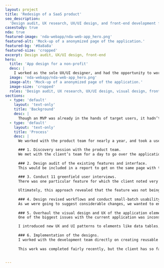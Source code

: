 ```yaml
---
layout: project
title: 'Redesign of a SaaS product'
seo_description:
  'Design audit, UX research, UX/UI design, and front-end development for a SaaS product.'
casestudy: true
nda: true
featured-image: 'nda-webapp/nda-web-app_hero.png'
featured-alt: 'Mock-up of a anonymized page of the application.'
featured-bg: '#8a8a8a'
featured-size: 'cropped'
excerpt: Design audit, UX/UI design, front-end
hero:
  title: 'App design for a non-profit'
  desc: |
    I worked as the sole UX/UI designer, and had the opportunity to work on many aspects of the final application. Though I can’t share visuals or specifics about the work itself, I will describe the process and my role.
  image: 'nda-webapp/nda-web-app_hero.png'
  image-alt: 'Mock-up of a anonymized page of the application.'
  image-size: 'cropped'
  roles: 'Design audit, UX research, UX/UI design, visual design, front-end development'
sections:
  - type: 'default'
    layout: 'text-only'
    title: 'Background'
    desc: |
      Though an MVP was already in the hands of target users, it hadn’t been built with a UX designer guiding the process. As a result, there were many documented usability issues. The client brought us on to redesign core workflows, navigation, and the visual design of the application.
  - type: 'default'
    layout: 'text-only'
    title: 'Process'
    desc: |
      We worked with the product team for nearly a year, and took a user-centered approach. Communication would be key to keeping our team aligned with the client’s goals. Below I detail some of the ways we ensured that our adjustments were aligned with user goals as well. 

      ### 1. Discovery session with the product team.
      We met with the client’s team for a day to go over the application, their organizational goals, and the product’s userbase. Fortunately, the client had been gathering feedback for some time and we were able to review the information they had gathered.
      
      ### 2. Design audit of the existing features and interface.
      This would be included in a report to get on the same page with the product team regarding the scope of work and opportunities for improvement. 
      
      ### 3. Conduct 11 greenfield user interviews. 
      There was one particular feature for which the client noted very low engagement. I wanted to ensure that we could better understand how their users conduct their work in order to better understand out how this feature fits into their workflow. 

      Ultimately, this approach revealed that the feature was not being used largely due to a key limitation of the data. We learned that users typically got this information from internal teams as they needed a level of granularity and customization that was not currently possible. Despite the initially disappointing findings, it was a win to both the client and our team to be armed with this information. This feature was ultimately cut from the scope of work and in its stead we prioritized enhancing other areas of the application.
      
      ### 4. Design revised workflows and conduct small-batch usability tests.
      As we were going to suggest considerable changes, we wanted to ensure that our changes made sense both to existing users of the application and potential users. I redesigned workflows as wireframes using Sketch, and hooked them up as prototypes in Marvel. I wrote a testing script and one of my teammembers then conducted tests with several users. The findings led us to make several changes to our thinking before we applied the new designs.
      
      ### 5. Overhaul the visual design and UX of the application elements and document changes in a style guide.
      One of the biggest issues with the current application was inconsistency in the application of visual design. Elements would appear and disappear depending on availabilty, there were no focus states, color was frequently used and jarring, and color contrast was low. 

      I introduced new UX and UI patterns to elements like data tables, buttons, lists, and navigational elements, bearing in mind a11y. I then documented the changes in a Sketch style guide for the client and future development teams to review changes against.
      
      ### 6. Implementation of the designs.
      I worked with the development team directly on creating reusable components in a React application, and was also responsible for a11y and final polish of the various elements on the screen. 
      
      This work was completed fairly recently, but the client has so far shared positive feedback from users with our team. 
  
  
---
```

